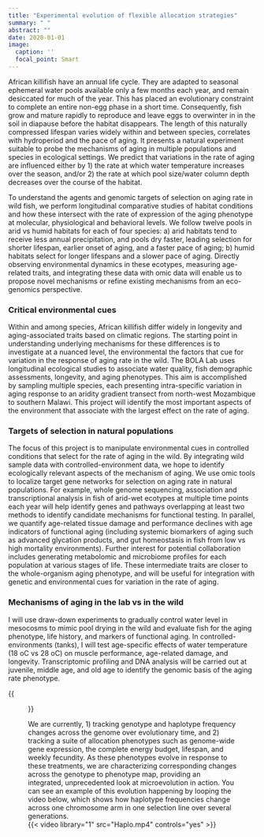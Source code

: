 ```yaml
---
title: "Experimental evolution of flexible allocation strategies"
summary: " "
abstract: ""
date: 2020-01-01
image: 
  caption: ''
  focal_point: Smart
---
```


African killifish have an annual life cycle. They are adapted to seasonal ephemeral water pools available only a few months each year, and remain desiccated for much of the year. This has placed an evolutionary constraint to complete an entire non-egg phase in a short time. Consequently, fish grow and mature rapidly to reproduce and leave eggs to overwinter in in the soil in diapause before the habitat disappears. The length of this naturally compressed lifespan varies widely within and between species, correlates with hydroperiod and the pace of aging. It presents a natural experiment suitable to probe the mechanisms of aging in multiple populations and species in ecological settings. We predict that variations in the rate of aging are influenced either by 1) the rate at which water temperature increases over the season, and/or 2) the rate at which pool size/water column depth decreases over the course of the habitat. 

To understand the agents and genomic targets of selection on aging rate in wild fish, we perform longitudinal comparative studies of habitat conditions and how these intersect with the rate of expression of the aging phenotype at molecular, physiological and behavioral levels. We follow twelve pools in arid vs humid habitats for each of four species: a) arid habitats tend to receive less annual precipitation, and pools dry faster, leading selection for shorter lifespan, earlier onset of aging, and a faster pace of aging; b) humid habitats select for longer lifespans and a slower pace of aging. Directly observing environmental dynamics in these ecotypes, measuring age-related traits, and integrating these data with omic data will enable us to propose novel mechanisms or refine existing mechanisms from an eco-genomics perspective.

### Critical environmental cues

Within and among species, African killifish differ widely in longevity and aging-associated traits based on climatic regions. The starting point in understanding underlying mechanisms for these differences is to investigate at a nuanced level, the environmental the factors that cue for variation in the response of aging rate in the wild. The BOLA Lab uses longitudinal ecological studies to associate water quality, fish demographic assessments, longevity, and aging phenotypes. This aim is accomplished by sampling multiple species, each presenting intra-specific variation in aging response to an aridity gradient transect from north-west Mozambique to southern Malawi. This project will identify the most important aspects of the environment that associate with the largest effect on the rate of aging.

### Targets of selection in natural populations
The focus of this project is to manipulate environmental cues in controlled conditions that select for the rate of aging in the wild. By integrating wild sample data with controlled-environment data, we hope to identify ecologically relevant aspects of the mechanism of aging. We use omic tools to localize target gene networks for selection on aging rate in natural populations. For example, whole genome sequencing, association and transcriptional analysis in fish of arid-wet ecotypes at multiple time points each year will help identify genes and pathways overlapping at least two methods to identify candidate mechanisms for functional testing. In parallel, we quantify age-related tissue damage and performance declines with age indicators of functional aging (including systemic biomarkers of aging such as advanced glycation products, and gut homeostasis in fish from low vs high mortality environments). Further interest for potential collaboration includes generating metabolomic and microbiome profiles for each population at various stages of life. These intermediate traits are closer to the whole-organism aging phenotype, and will be useful for integration with genetic and environmental cues for variation in the rate of aging.

### Mechanisms of aging in the lab vs in the wild
I will use draw-down experiments to gradually control water level in mesocosms to mimic pool drying in the wild and evaluate fish for the aging phenotype, life history, and markers of functional aging. In controlled-environments (tanks), I will test age-specific effects of water temperature (18 oC vs 28 oC) on muscle performance, age-related damage, and longevity. Transcriptomic profiling and DNA analysis will be carried out at juvenile, middle age, and old age to identify the genomic basis of the aging rate phenotype.

{{<figure src="/img/EE_design.png" width="85%" title="Schematic of the different diet regimes for our experimental evolution treatments. These are designed to select for different resource allcocation strategies." lightbox="true" >}} 

We are currently, 1) tracking genotype and haplotype frequency changes across the genome over evolutionary time, and 2) tracking a suite of allocation phenotypes such as genome-wide gene expression, the complete energy budget, lifespan, and weekly fecundity. As these phenotypes evolve in response to these treatments, we are characterizing corresponding changes across the genotype to phenotype map, providing an integrated, unprecedented look at microevolution in action. You can see an example of this evolution happening by looping the video below, which shows how haplotype frequencies change across one chromosome arm in one selection line over several generations.  
{{< video library="1" src="Haplo.mp4" controls="yes" >}}
